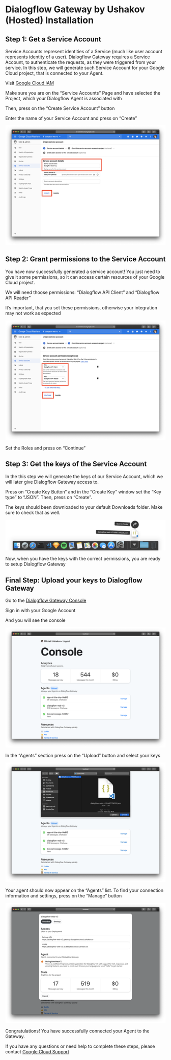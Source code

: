 # Dialogflow Gateway by Ushakov (Hosted) Installation

## Step 1: Get a Service Account

Service Accounts represent identities of a Service (much like user account represents identity of a user). Dialogflow Gateway requires a Service Account, to authenticate the requests, as they were triggered from your service. In this step, we will generate such Service Account for your Google Cloud project, that is connected to your Agent.

Visit [Google Cloud IAM](https://console.cloud.google.com/iam-admin/serviceaccounts)

Make sure you are on the “Service Accounts” Page and have selected the Project, which your Dialogflow Agent is associated with

Then, press on the “Create Service Account” button

Enter the name of your Service Account and press on “Create”

![](images/0*8iYHLAGC8Qc5APhY.png)

## Step 2: Grant permissions to the Service Account

You have now successfully generated a service account! You just need to give it some permissions, so it can access certain resources of your Google Cloud project.

We will need thoose permissions: “Dialogflow API Client” and “Dialogflow API Reader”

It’s important, that you set these permissions, otherwise your integration may not work as expected

![](images/0*ZtCBwK0pme7dkEUa.png)

Set the Roles and press on “Continue”

## Step 3: Get the keys of the Service Account

In the this step we will generate the keys of our Service Account, which we will later give Dialogflow Gateway access to.

Press on “Create Key Button” and in the “Create Key” window set the “Key type” to “JSON”. Then, press on “Create”.

The keys should been downloaded to your default Downloads folder. Make sure to check that as well.

![](images/0*Bw3c0_7Az-MWc4gD.png)

Now, when you have the keys with the correct permissions, you are ready to setup Dialogflow Gateway

## Final Step: Upload your keys to Dialogflow Gateway

Go to the [Dialogflow Gateway Console](https://dialogflow.cloud.ushakov.co/console)

Sign in with your Google Account

And you will see the console

![](images/0*3WG-EcS8ae8H6mYR.png)

In the “Agents” section press on the “Upload” button and select your keys

![](images/0*5QltXiQ6vbGzhFM7.jpeg)

Your agent should now appear on the “Agents” list. To find your connection information and settings, press on the “Manage” button

![](images/0*XTPYBZcSPWM3uhfx.png)

Congratulations! You have successfully connected your Agent to the Gateway.

If you have any questions or need help to complete these steps, please contact [Google Cloud Support](https://cloud.google.com/support-hub/)